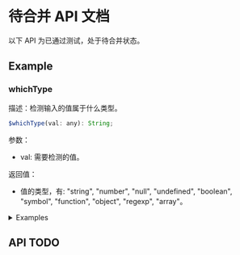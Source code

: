 # 待合并 API 文档
以下 API 为已通过测试，处于待合并状态。

## Example
### whichType
描述：检测输入的值属于什么类型。

```js
$whichType(val: any): String;
```

参数：
- val: 需要检测的值。

返回值：
- 值的类型，有: "string", "number", "null", "undefined", "boolean", "symbol", "function", "object", "regexp", "array"。

<details>
<summary>Examples</summary>

```js
$whichType('') // 'string'
$whichType({}) // 'object'
```
</details>

## API TODO
